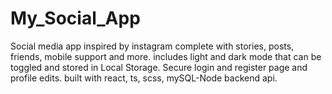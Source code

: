# My_Social_App
Social media app inspired by instagram complete with stories, posts, friends, mobile support and more. 
includes light and dark mode that can be toggled and stored in Local Storage. Secure login and register page and profile edits.
built with react, ts, scss, mySQL-Node backend api. 
